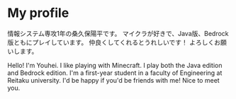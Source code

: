 # My profile
情報システム専攻1年の桑久保陽平です。
マイクラが好きで、Java版、Bedrock版ともにプレイしています。
仲良くしてくれるとうれしいです！
よろしくお願いします。

Hello! I'm Youhei.
I like playing with Minecraft. I play both the Java edition and Bedrock edition.
I'm a first-year student in a faculty of Engineering at Reitaku university.
I'd be happy if you'd be friends with me!
Nice to meet you.


